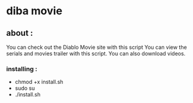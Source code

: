 # diba movie
## about :
You can check out the Diablo Movie site with this script
You can view the serials and movies trailer with this script. You can also download videos.

### installing :
- chmod +x install.sh
- sudo su
- ./install.sh


